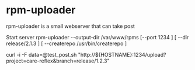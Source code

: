 rpm-uploader
============

rpm-uploader is a small webserver that can take post 



Start server
rpm-uploader --output-dir /var/www/rpms [--port 1234 ] [ --dir release/2.1.3 ] [ --createrepo /usr/bin/createrepo ]


curl -i -F data=@test_post.sh "http://${HOSTNAME}:1234/upload?project=care-reflex&branch=release/1.2.3"